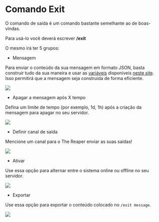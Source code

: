 # Comando Exit

O comando de saída é um comando bastante semelhante ao de boas-vindas. 

Para usá-lo você deverá escrever **/exit**

O mesmo irá ter 5 grupos:

- Mensagem

Para enviar o conteúdo da sua mensagem em formato JSON, basta construir tudo da sua maneira e usar as [variáveis](https://the-reaper-docs.aventuraland.repl.co/#/owners/welcome) disponíveis [neste site](https://glitchii.github.io/embedbuilder/). Isso permitirá que a mensagem seja construída de forma eficiente.

<img src="https://i.imgur.com/eXSH2ip.png" />

- Apagar a mensagem após X tempo

Defina um limite de tempo (por exemplo, 1d, 1h) após a criação da mensagem para apagar no seu servidor.

<img src="https://i.imgur.com/FMJIJOC.png" />

- Definir canal de saída

Mencione um canal para o The Reaper enviar as suas saídas!

<img src="https://i.imgur.com/m8OIKW4.png" />

- Ativar

Use essa opção para alternar entre o sistema online ou offline no seu servidor.

<img src="https://i.imgur.com/lbkvIIf.png" />

- Exportar

Use essa opção para exportar o conteúdo colocado no `/exit message`.

<img src="https://i.imgur.com/fe3qCyv.png" />
